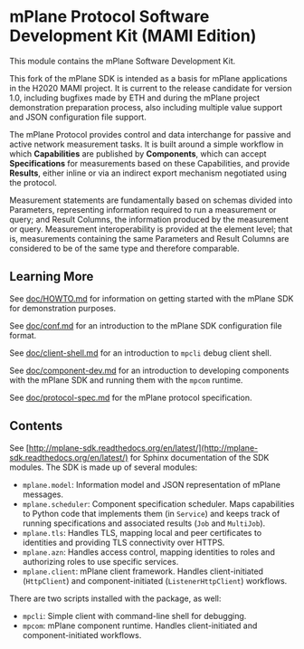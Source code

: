# mPlane Protocol Software Development Kit (MAMI Edition)

This module contains the mPlane Software Development Kit. 

This fork of the mPlane SDK is intended as a basis for mPlane applications in
the H2020 MAMI project. It is current to the release candidate for version
1.0, including bugfixes made by ETH and during the mPlane project
demonstration preparation process, also including multiple value support and
JSON configuration file support.

The mPlane Protocol provides control and data interchange for passive and
active network measurement tasks. It is built around a simple workflow in
which __Capabilities__ are published by __Components__, which can accept
__Specifications__ for measurements based on these Capabilities, and provide
__Results__, either inline or via an indirect export mechanism negotiated
using the protocol.

Measurement statements are fundamentally based on schemas divided into
Parameters, representing information required to run a measurement or query;
and Result Columns, the information produced by the measurement or query.
Measurement interoperability is provided at the element level; that is,
measurements containing the same Parameters and Result Columns are considered
to be of the same type and therefore comparable.

## Learning More

See [doc/HOWTO.md](doc/HOWTO.md) for information on getting started with the mPlane SDK for demonstration purposes.

See [doc/conf.md](doc/conf.md) for an introduction to the mPlane SDK configuration file format.

See [doc/client-shell.md](doc/client-shell.md) for an introduction to `mpcli` debug client shell.

See [doc/component-dev.md](doc/component-dev.md) for an introduction to developing components with the mPlane SDK and running them with the `mpcom` runtime.

See [doc/protocol-spec.md](doc/protocol-spec.md) for the mPlane protocol specification.

## Contents

See [http://mplane-sdk.readthedocs.org/en/latest/](http://mplane-sdk.readthedocs.org/en/latest/) for Sphinx documentation of the SDK modules. The SDK is made up of several modules:

- `mplane.model`: Information model and JSON representation of mPlane messages.
- `mplane.scheduler`: Component specification scheduler. Maps capabilities to Python code that implements them (in `Service`) and keeps track of running specifications and associated results (`Job` and `MultiJob`).
- `mplane.tls`: Handles TLS, mapping local and peer certificates to identities and providing TLS connectivity over HTTPS.
- `mplane.azn`: Handles access control, mapping identities to roles and authorizing roles to use specific services.
- `mplane.client`: mPlane client framework. Handles client-initiated (`HttpClient`) and component-initiated (`ListenerHttpClient`) workflows.

There are two scripts installed with the package, as well:

- `mpcli`: Simple client with command-line shell for debugging.
- `mpcom`: mPlane component runtime. Handles client-initiated and component-initiated workflows.

